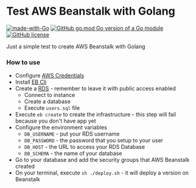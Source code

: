# Test AWS Beanstalk with Golang

[![made-with-Go](https://img.shields.io/badge/Made%20with-Go-1f425f.svg)](http://golang.org)
[![GitHub go.mod Go version of a Go module](https://img.shields.io/github/go-mod/go-version/gomods/athens.svg)](https://img.shields.io/github/go-mod/go-version/otaviobaldan/test-beanstalk)
[![GitHub license](https://img.shields.io/github/license/Naereen/StrapDown.js.svg)](https://github.com/Naereen/StrapDown.js/blob/master/LICENSE)

Just a simple test to create AWS Beanstalk with Golang

### How to use
- Configure [AWS Credentials](https://docs.aws.amazon.com/sdk-for-java/v1/developer-guide/setup-credentials.html)
- Install [EB Cli](https://docs.aws.amazon.com/es_en/elasticbeanstalk/latest/dg/eb-cli3-install.html)
- Create a [RDS](https://docs.aws.amazon.com/AmazonRDS/latest/UserGuide/USER_CreateDBInstance.html) - remember to leave it with public access enabled
  * Connect to instance
  * Create a database
  * Execute `users.sql` file
- Execute `eb create` to create the infrastructure - this step will fail because you don't have app yet
- Configure the environment variables
    * `DB_USERNAME` - put your RDS username
    * `DB_PASSWORD` - the password that you setup to your user
    * `DB_HOST` - the URL to access your RDS Database
    * `DB_SCHEMA` - the name of your database
- Go to your database and add the security groups that AWS Beanstalk created
- On your terminal, execute `sh ./deploy.sh` - it will deploy a version on Beanstalk
